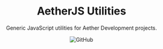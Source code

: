 <div align="center">

# AetherJS Utilities

Generic JavaScript utilities for Aether Development projects.

![GitHub](https://img.shields.io/github/license/aether-development/utilities?color=4287f5&style=for-the-badge)

</div>
